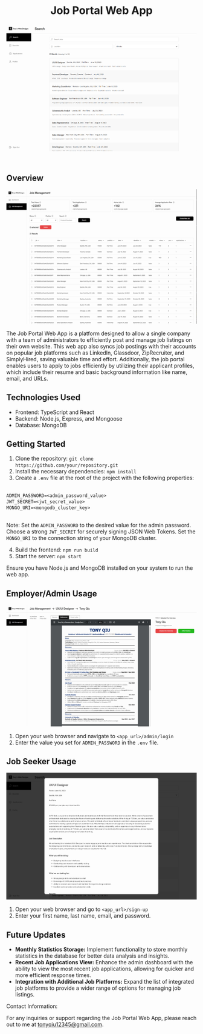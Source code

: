 <!DOCTYPE html>
<html lang="en">
<head>
  <meta charset="UTF-8">
  <meta name="viewport" content="width=device-width, initial-scale=1.0"> 
</head>
<body>
  <header>
    <h1>Job Portal Web App</h1>
    <img src="readmeImages/userSearchJobs.jpg">
  </header>

  <section>
    <h2>Overview</h2>
     <img src="readmeImages/adminJobManagement.jpg">
    <p>
      The Job Portal Web App is a platform designed to allow a single company with a team of administrators to efficiently post and manage job listings on their own website. This web app also syncs job postings with their accounts on popular job platforms such as LinkedIn, Glassdoor, ZipRecruiter, and SimplyHired, saving valuable time and effort. Additionally, the job portal enables users to apply to jobs efficiently by utilizing their applicant profiles, which include their resume and basic background information like name, email, and URLs.
    </p>
  </section>

  <section>
    <h2>Technologies Used</h2>
    <ul>
      <li>Frontend: TypeScript and React</li>
      <li>Backend: Node.js, Express, and Mongoose</li>
      <li>Database: MongoDB</li>
    </ul>
  </section>

  <section>
    <h2>Getting Started</h2>
    <ol>
      <li>Clone the repository: <code>git clone https://github.com/your/repository.git</code></li>
      <li>Install the necessary dependencies: <code>npm install</code></li>
      <li>Create a <code>.env</code> file at the root of the project with the following properties:</li>
    </ol>
    <pre><code>
ADMIN_PASSWORD=&lt;admin_password_value&gt;
JWT_SECRET=&lt;jwt_secret_value&gt;
MONGO_URI=&lt;mongodb_cluster_key&gt;
    </code></pre>
    <p>Note: Set the <code>ADMIN_PASSWORD</code> to the desired value for the admin password. Choose a strong <code>JWT_SECRET</code> for securely signing JSON Web Tokens. Set the <code>MONGO_URI</code> to the connection string of your MongoDB cluster.</p>
    <ol start="4">
      <li>Build the frontend: <code>npm run build</code></li>
      <li>Start the server: <code>npm start</code></li>
    </ol>
    <p>Ensure you have Node.js and MongoDB installed on your system to run the web app.</p>
  </section>

  <section>
    <h2>Employer/Admin Usage</h2>
     <img src="readmeImages/adminViewApplicant.jpg">
    <ol>
      <li>Open your web browser and navigate to <code>&lt;app_url&gt;/admin/login</code></li>
      <li>Enter the value you set for <code>ADMIN_PASSWORD</code> in the <code>.env</code> file.</li>
    </ol>
  </section>

  <section>
    <h2>Job Seeker Usage</h2>
    <img src="readmeImages/userViewJob.jpg">
    <ol>
      <li>Open your web browser and go to <code>&lt;app_url&gt;/sign-up</code></li>
      <li>Enter your first name, last name, email, and password.</li>
    </ol>
  </section>

  <section>
  <h2>Future Updates</h2>
  <ul>  
    <li>
      <strong>Monthly Statistics Storage:</strong> Implement functionality to store monthly statistics in the database for better data analysis and insights.
    </li>
    <li>
      <strong>Recent Job Applications View:</strong> Enhance the admin dashboard with the ability to view the most recent job applications, allowing for quicker and more efficient response times.
    </li>
    <li>
      <strong>Integration with Additional Job Platforms:</strong> Expand the list of integrated job platforms to provide a wider range of options for managing job listings.
    </li>
  </ul>
</section>


<footer>
  <p>Contact Information:</p>
  <p>
    For any inquiries or support regarding the Job Portal Web App, please reach out to me at <a href="tonyqiu12345@gmail.com">tonyqiu12345@gmail.com</a>.
  </p>
</footer>

</body>
</html>

